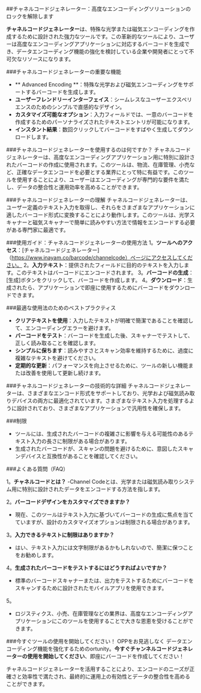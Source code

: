 ##チャネルコードジェネレーター：高度なエンコーディングソリューションのロックを解除します

**チャネルコードジェネレーター**は、特殊な光学または磁気エンコーディングを作成するために設計された強力なツールです。この革新的なツールにより、ユーザーは高度なエンコーディングアプリケーションに対応するバーコードを生成でき、データエンコーディング機能の強化を検討している企業や開発者にとって不可欠なリソースになります。

###チャネルコードジェネレーターの重要な機能
-  ** Advanced Encoding **：特殊な光学および磁気エンコーディングをサポートするバーコードを生成します。
-  **ユーザーフレンドリーインターフェイス**：シームレスなユーザーエクスペリエンスのためのシンプルで直感的なデザイン。
-  **カスタマイズ可能なオプション**：入力フィールドでは、一意のバーコードを作成するためのパーソナライズされたテキストエントリが可能になります。
-  **インスタント結果**：数回クリックしてバーコードをすばやく生成してダウンロードします。

###チャネルコードジェネレーターを使用するのは何ですか？
チャネルコードジェネレーターは、高度なエンコーディングアプリケーション用に特別に設計されたバーコードの作成に使用されます。このツールは、物流、在庫管理、小売など、正確なデータエンコードを必要とする業界にとって特に有益です。このツールを使用することにより、ユーザーはエンコーディングが専門的な要件を満たし、データの整合性と運用効率を高めることができます。

###チャネルコードジェネレーターの理解
チャネルコードジェネレーターは、ユーザー定義のテキスト入力を取得し、それらをさまざまなアプリケーションに適したバーコード形式に変換することにより動作します。このツールは、光学スキャナーと磁気スキャナーで簡単に読みやすい方法で情報をエンコードする必要がある専門家に最適です。

###使用ガイド：チャネルコードジェネレーターの使用方法
1。**ツールへのアクセス**：[チャネルコードジェネレーター]（https://www.inayam.co/barcode/channelcode）ページにアクセスしてください。
2。**入力テキスト**：提供されたフィールドに目的のテキストを入力します。このテキストはバーコードにエンコードされます。
3。**バーコードの生成**：[生成]ボタンをクリックして、バーコードを作成します。
4。**ダウンロード**：生成されたら、アプリケーションで即座に使用するためにバーコードをダウンロードできます。

###最適な使用法のためのベストプラクティス
-  **クリアテキストを使用**：入力したテキストが明確で簡潔であることを確認して、エンコーディングエラーを避けます。
-  **バーコードをテスト**：バーコードを生成した後、スキャナーでテストして、正しく読み取ることを確認します。
-  **シンプルに保ちます**：読みやすさとスキャン効率を維持するために、過度に複雑なテキストを避けてください。
-  **定期的な更新**：パフォーマンスを向上させるために、ツールの新しい機能または改善を使用して更新し続けます。

###チャネルコードジェネレーターの技術的な詳細
チャネルコードジェネレーターは、さまざまなエンコード形式をサポートしており、光学および磁気読み取りデバイスの両方に最適化されています。さまざまなテキスト入力を処理するように設計されており、さまざまなアプリケーションで汎用性を確保します。

###制限
- ツールには、生成されたバーコードの複雑さに影響を与える可能性のあるテキスト入力の長さに制限がある場合があります。
- 生成されたバーコードが、スキャンの問題を避けるために、意図したスキャンデバイスと互換性があることを確認してください。

###よくある質問（FAQ）

1。**チャネルコードとは？**
-Channel Codeとは、光学または磁気読み取りシステム用に特別に設計されたデータをエンコードする方法を指します。

2。**バーコードデザインをカスタマイズできますか？**
- 現在、このツールはテキスト入力に基づいてバーコードの生成に焦点を当てていますが、設計のカスタマイズオプションは制限される場合があります。

3。**入力できるテキストに制限はありますか？**
- はい、テキスト入力には文字制限があるかもしれないので、簡潔に保つことをお勧めします。

4。**生成されたバーコードをテストするにはどうすればよいですか？**
- 標準のバーコードスキャナーまたは、出力をテストするためにバーコードをスキャンするために設計されたモバイルアプリを使用できます。

5。
- ロジスティクス、小売、在庫管理などの業界は、高度なエンコーディングアプリケーションにこのツールを使用することで大きな恩恵を受けることができます。

###今すぐツールの使用を開始してください！
OPPをお見逃しなく データエンコーディング機能を強化するためのortunity。**今すぐチャンネルコードジェネレーターの使用を開始してください**、即座にバーコードを作成してください！

チャネルコードジェネレーターを活用することにより、エンコードのニーズが正確さと効率性で満たされ、最終的に運用上の有効性とデータの整合性を高めることができます。
